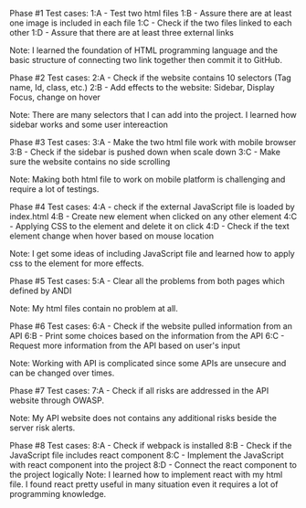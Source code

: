 Phase #1
  Test cases:
  1:A - Test two html files
  1:B - Assure there are at least one image is included in each file
  1:C - Check if the two files linked to each other
  1:D - Assure that there are at least three external links
  
  Note:
  I learned the foundation of HTML programming language and the basic structure of connecting two link together then commit it to GitHub.
  
  Phase #2
    Test cases:
    2:A - Check if the website contains 10 selectors (Tag name, Id, class, etc.)
    2:B - Add effects to the website: Sidebar, Display Focus, change on hover
    
  Note:
  There are many selectors that I can add into the project. I learned how sidebar works and some user intereaction
   
  Phase #3
     Test cases:
     3:A - Make the two html file work with mobile browser
     3:B - Check if the sidebar is pushed down when scale down
     3:C - Make sure the website contains no side scrolling
     
  Note:
  Making both html file to work on mobile platform is challenging and require a lot of testings. 
  
  Phase #4
      Test cases:
      4:A - check if the external JavaScript file is loaded by index.html
      4:B - Create new element when clicked on any other element
      4:C - Applying CSS to the element and delete it on click
      4:D - Check if the text element change when hover based on mouse location
      
  Note:
  I get some ideas of including JavaScript file and learned how to apply css to the element for more effects.
  
  Phase #5
      Test cases:
      5:A - Clear all the problems from both pages which defined by ANDI
      
  Note:
  My html files contain no problem at all.
  
  Phase #6
      Test cases:
      6:A - Check if the website pulled information from an API
      6:B - Print some choices based on the information from the API
      6:C - Request more information from the API based on user's input
      
  Note:
  Working with API is complicated since some APIs are unsecure and can be changed over times.
  
  Phase #7
      Test cases:
      7:A - Check if all risks are addressed in the API website through OWASP.
      
  Note:
  My API website does not contains any additional risks beside the server risk alerts. 
  
  Phase #8
      Test cases:
      8:A - Check if webpack is installed
      8:B - Check if the JavaScript file includes react component
      8:C - Implement the JavaScript with react component into the project
      8:D - Connect the react component to the project logically
  Note: 
  I learned how to implement react with my html file. I found react pretty useful in many situation even it requires a lot of programming knowledge. 
  
  
